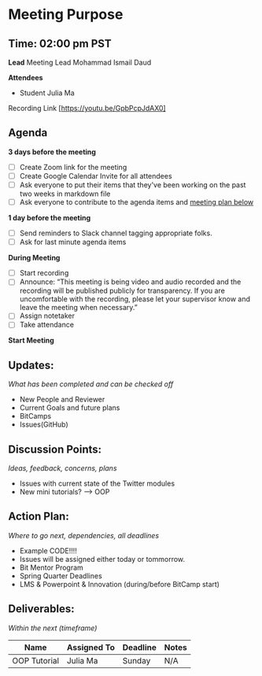 # Meeting Purpose
## Time: 02:00 pm PST

**Lead**
Meeting Lead Mohammad Ismail Daud 

**Attendees**
* Student Julia Ma 

Recording Link
[https://youtu.be/GpbPcpJdAX0]

## Agenda
**3 days before the meeting**
- [ ] Create Zoom link for the meeting
- [ ] Create Google Calendar Invite for all attendees
- [ ] Ask everyone to put their items that they've been working on the past two weeks in markdown file
- [ ] Ask everyone to contribute to the agenda items and [meeting plan below](https://github.com/shreyagupta98/people/blob/master/meeting_template.md#updates)

**1 day before the meeting**
- [ ] Send reminders to Slack channel tagging appropriate folks. 
- [ ] Ask for last minute agenda items

**During Meeting**
- [ ] Start recording
- [ ] Announce:
“This meeting is being video and audio recorded and the recording will be published publicly for transparency. If you are uncomfortable with the recording, please let your supervisor know and leave the meeting when necessary.”
- [ ] Assign notetaker
- [ ] Take attendance

**Start Meeting**

## Updates:
*What has been completed and can be checked off*
* New People and Reviewer
* Current Goals and future plans
* BitCamps
* Issues(GitHub)

## Discussion Points:
*Ideas, feedback, concerns, plans*
* Issues with current state of the Twitter modules
* New mini tutorials? --> OOP

## Action Plan:
*Where to go next, dependencies, all deadlines*
* Example CODE!!!!
* Issues will be assigned either today or tommorrow.
* Bit Mentor Program
* Spring Quarter Deadlines
* LMS & Powerpoint & Innovation (during/before BitCamp start)


## Deliverables:
*Within the next (timeframe)*

Name  | Assigned To | Deadline | Notes
------|-------------|----------|------
OOP Tutorial | Julia Ma | Sunday | N/A
